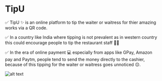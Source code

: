 # TipU
✅ TipU ✨ is an online platform to tip the waiter or waitress for thier amazing works via a QR code.

✅ In a country like India where tipping is not prevalent as in western country this could encourage people to tip the restaurant staff 💁‍♂️

✅ In the era of online payment 💻 especially from apps like GPay, Amazon pay and Paytm, people tend to send the money directly to the cashier, because of this tipping for the waiter or waitress goes unnoticed 😔.

![alt text]([http://url/to/img.png](https://github.com/Raogurucharan/TipU/blob/main/Preview.png))
